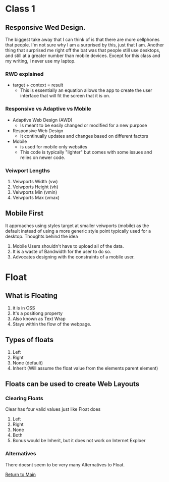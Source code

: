 # Class 1 

## Responsive Wed Design. 

The biggest take away that I can think of is that there are more cellphones that people. I'm not sure why I am a surprised by this, just that I am. Another thing that surprised me right off the bat was that people still use desktops, and still at a greater number than mobile devices. Except for this class and my writing, I never use my laptop. 

### RWD explained
* target ÷ context = result
  * This is essentially an equation allows the app to create the user interface that will fit the screen that it is on.

### Responsive vs Adaptive vs Mobile 
* Adaptive Web Design (AWD)
  * Is meant to be easily changed or modified for a new purpose 
* Responsive Web Design 
  * It continually updates and changes based on different factors
* Mobile
  * is used for mobile only websites
  * This code is typically "lighter" but comes with some issues and relies on newer code. 


### Veiwport Lengths
1. Veiwports Width (vw)
1. Veiwports Height (vh)
1. Veiwports Min (vmin)
1. Veiwports Max (vmax)

## Mobile First 
It approaches using styles target at smaller veiwports (mobile) as the default instead of using a more generic style point typically used for a desktop. 
Thoughts behind the idea
1. Mobile Users shouldn't have to upload all of the data. 
1. It is a waste of Bandwidth for the user to do so. 
1. Advocates designing with the constraints of a mobile user. 



# Float 

## What is Floating
1. it is in CSS
1. It's a positiong property
1. Also known as Text Wrap
1. Stays within the flow of the webpage.

## Types of floats
1. Left
1. Right
1. None (default)
1. Inherit (Will assume the float value from the elements parent element)

## Floats can be used to create Web Layouts


### Clearing Floats 
Clear has four valid values just like Float does
1. Left
1. Right
1. None
1. Both
1. Bonus would be Inherit, but it does not work on Internet Exploer

### Alternatives 
There doesnt seem to be very many Alternatives to Float. 

[Return to Main](201class01.md)